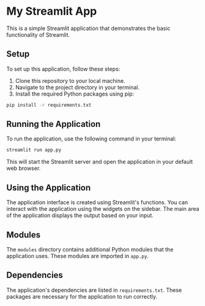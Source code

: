 # My Streamlit App

This is a simple Streamlit application that demonstrates the basic functionality of Streamlit.

## Setup

To set up this application, follow these steps:

1. Clone this repository to your local machine.
2. Navigate to the project directory in your terminal.
3. Install the required Python packages using pip:

```bash
pip install -r requirements.txt
```

## Running the Application

To run the application, use the following command in your terminal:

```bash
streamlit run app.py
```

This will start the Streamlit server and open the application in your default web browser.

## Using the Application

The application interface is created using Streamlit's functions. You can interact with the application using the widgets on the sidebar. The main area of the application displays the output based on your input.

## Modules

The `modules` directory contains additional Python modules that the application uses. These modules are imported in `app.py`.

## Dependencies

The application's dependencies are listed in `requirements.txt`. These packages are necessary for the application to run correctly.